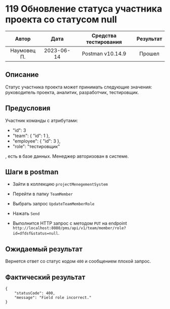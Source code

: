# 119 Обновление статуса участника проекта со статусом null

|    Автор    |    Дата    | Средства тестирования | Результат |
|:-----------:|:----------:|:---------------------:|:---------:|
| Наумовец П. | 2023-06-14 |   Postman v10.14.9    |  Прошел   |

## Описание

Статус участника проекта может принимать следующие значения: руководитель проекта, аналитик, разработчик, тестировщик.

## Предусловия

Участник команды с атрибутами:

* "id": 3
* "team": {
  "id": 1
  },
* "employee": {
  "id": 3
  },
* "role": "тестировщик"

, есть в базе данных. Менеджер авторизован в системе.

## Шаги в postman

* Зайти в коллекцию `projectMenegementSystem`
* Перейти в папку `TeamMember`
* Выбрать запрос `UpdateTeamMemberRole`
* Нажать `Send`

* Выполнится HTTP запрос с методом `PUT` на endpoint `http://localhost:8080/pms/api/v1/team/member/role?id=dfdsf&status=null`.

## Ожидаемый результат

Вернется ответ со статус кодом `400` и сообщением плохой запрос.

## Фактический результат

```
{
    "statusCode": 400,
    "message": "Field role incorrect."
}
```